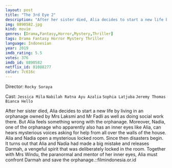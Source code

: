 ```yaml
---
layout: post
title: "The 3rd Eye 2"
description: "After her sister died, Alia decides to start a new life by living in an orphanage owned by Mrs Laksmi and Mr Fadli as well as doing social work there. But Alia feels something wrong with the orphanage. Moreover, Nadia, one of the orphanage who apparently also has an inner eyes like Alia, can hears mysterious voices asking for help from all over the walls of the house. Alia and Nadia open a mysterious loc.."
img: 8890582.jpg
kind: movie
genres: [Drama,Fantasy,Horror,Mystery,Thriller]
tags: Drama Fantasy Horror Mystery Thriller 
language: Indonesian
year: 2019
imdb_rating: 5.5
votes: 376
imdb_id: 8890582
netflix_id: 81088277
color: 7c616c
---
```

Director: `Rocky Soraya`  

Cast: `Jessica Mila` `Nabilah Ratna Ayu Azalia` `Sophia Latjuba` `Jeremy Thomas` `Bianca Hello` 

After her sister died, Alia decides to start a new life by living in an orphanage owned by Mrs Laksmi and Mr Fadli as well as doing social work there. But Alia feels something wrong with the orphanage. Moreover, Nadia, one of the orphanage who apparently also has an inner eyes like Alia, can hears mysterious voices asking for help from all over the walls of the house. Alia and Nadia open a mysterious locked room. Since then disasters begin. It turns out that Alia and Nadia had made a big mistake and releases Darmah, a vengeful spirit that was deliberately locked in the room. Together with Mrs Windu, the paranormal and mentor of her inner eyes, Alia must confront Darmah and save the orphanage.::filmindonesia.or.id